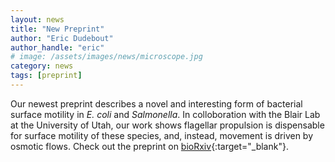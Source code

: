 ```yaml
---
layout: news
title: "New Preprint"
author: "Eric Dudebout"
author_handle: "eric"
# image: /assets/images/news/microscope.jpg
category: news
tags: [preprint]
---
```


Our newest preprint describes a novel and interesting form of bacterial surface motility in *E. coli* and *Salmonella*. In colloboration with the Blair Lab at the University of Utah, our work shows flagellar propulsion is dispensable for surface motility of these species, and, instead, movement is driven by osmotic flows. Check out the preprint on [bioRxiv](https://www.biorxiv.org/content/10.1101/2024.08.21.609010v1.full){:target="_blank"}.
